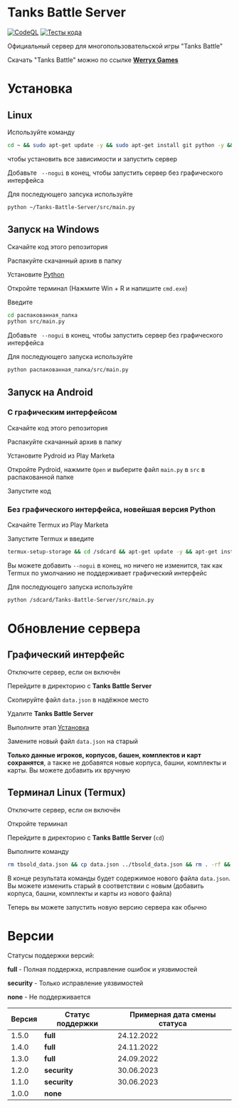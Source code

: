 # Tanks Battle Server
[![CodeQL](https://github.com/werryxgames/Tanks-Battle-Server/actions/workflows/codeql.yml/badge.svg?branch=master)](https://github.com/werryxgames/Tanks-Battle-Server/actions/workflows/codeql.yml)
[![Тесты кода](https://github.com/werryxgames/Tanks-Battle-Server/actions/workflows/tests.yml/badge.svg?branch=master)](https://github.com/werryxgames/Tanks-Battle-Server/actions/workflows/tests.yml)

Официальный сервер для многопользовательской игры "Tanks Battle"

Скачать "Tanks Battle" можно по ссылке **[Werryx Games](https://werryxgames.ml/games/#tanks_battle)**

# Установка
## Linux
Используйте команду
```bash
cd ~ && sudo apt-get update -y && sudo apt-get install git python -y && git clone https://github.com/werryxgames/Tanks-Battle-Server.git && cd Tanks-Battle-Server && pip install --upgrade pip && pip install -r requirements.txt && python src/main.py
```
чтобы установить все зависимости и запустить сервер

Добавьте ` --nogui` в конец, чтобы запустить сервер без графического интерфейса

Для последующего запсука используйте
```bash
python ~/Tanks-Battle-Server/src/main.py
```

## Запуск на Windows
Скачайте код этого репозитория

Распакуйте скачанный архив в папку

Установите [Python](https://python.org/download)

Откройте терминал (Нажмите Win + R и напишите `cmd.exe`)

Введите
```bash
cd распакованная_папка
python src/main.py
```

Добавьте ` --nogui` в конец, чтобы запустить сервер без графического интерфейса

Для последующего запуска используйте
```bash
python распакованная_папка/src/main.py
```

## Запуск на Android
### С графическим интерфейсом
Скачайте код этого репозитория

Распакуйте скачанный архив в папку

Установите Pydroid из Play Marketа

Откройте Pydroid, нажмите `Open` и выберите файл `main.py` в `src` в распакованной папке

Запустите код

### Без графического интерфейса, новейшая версия Python
Скачайте Termux из Play Marketа

Запустите Termux и введите
```bash
termux-setup-storage && cd /sdcard && apt-get update -y && apt-get install git python -y && git clone https://github.com/werryxgames/Tanks-Battle-Server && cd Tanks-Battle-Server && pip install --upgrade pip && pip install -r requirements.txt && python src/main.py
```

Вы можете добавить `--nogui` в конец, но ничего не изменится, так как Termux по умолчанию не поддерживает графический интерфейс

Для последующего запуска используйте
```bash
python /sdcard/Tanks-Battle-Server/src/main.py
```

# Обновление сервера
## Графический интерфейс
Отключите сервер, если он включён

Перейдите в директорию с **Tanks Battle Server**

Скопируйте файл `data.json` в надёжное место

Удалите **Tanks Battle Server**

Выполните этап [Установка](установка)

Замените новый файл `data.json` на старый

**Только данные игроков, корпусов, башен, комплектов и карт сохранятся**, а также не добавятся новые корпуса, башни, комплекты и карты. Вы можете добавить их вручную

## Терминал Linux (Termux)
Отключите сервер, если он включён

Откройте терминал

Перейдите в директорию с **Tanks Battle Server** (`cd`)

Выполните команду
```bash
rm tbsold_data.json && cp data.json ../tbsold_data.json && rm . -rf && cd .. && git clone https://github.com/werryxgames/Tanks-Battle-Server && cat Tanks-Battle-Server/data.json && rm Tanks-Battle-Server/data.json && mv tbsold_data.json Tanks-Battle-Server/data.json
```

В конце результата команды будет содержимое нового файла `data.json`. Вы можете изменить старый в соответствии с новым (добавить корпуса, башни, комплекты и карты из нового файла)

Теперь вы можете запустить новую версию сервера как обычно

# Версии
Статусы поддержки версий:

**full** - Полная поддержка, исправление ошибок и уязвимостей

**security** - Только исправление уязвимостей

**none** - Не поддерживается

| Версия  | Статус поддержки   | Примерная дата смены статуса |
| ------- | ------------------ | ---------------------------- |
| 1.5.0   | **full**           | 24.12.2022                   |
| 1.4.0   | **full**           | 24.11.2022                   |
| 1.3.0   | **full**           | 24.09.2022                   |
| 1.2.0   | **security**       | 30.06.2023                   |
| 1.1.0   | **security**       | 30.06.2023                   |
| 1.0.0   | **none**           |                              |
